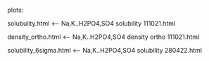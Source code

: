 plots:

solubulity.html <-- Na,K..H2PO4,SO4 solubility 111021.html

density_ortho.html <-- Na,K..H2PO4,SO4 density ortho 111021.html

solubility_6sigma.html <-- Na,K..H2PO4,SO4 solubility 280422.html
